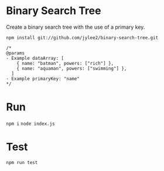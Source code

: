 # Binary Search Tree

Create a binary search tree with the use of a primary key.

```
npm install git://github.com/jylee2/binary-search-tree.git

/*
@params
- Example dataArray: [
    { name: "batman", powers: ["rich"] },
    { name: "aquaman", powers: ["swimming"] },
  ]
- Example primaryKey: "name"
*/
```

# Run

`npm i`
`node index.js`

# Test

`npm run test`
